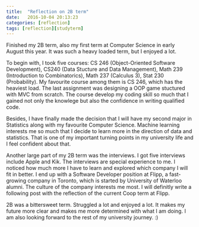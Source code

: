 ```yaml
---
title:  "Reflection on 2B term"
date:   2016-10-04 20:13:23
categories: [reflection]
tags: [reflection][studyterm]
---
```

Finished my 2B term, also my first term at Computer Science in early August this year. It was such a heavy loaded term, but I enjoyed a lot. 

To begin with, I took five courses: CS 246 (Object-Oriented Software Development), CS240 (Data Stucture and Data Management), Math 239 (Introduction to Combinatorics), Math 237 (Calculus 3), Stat 230 (Probability). My favourite course among them is CS 246, which has the heaviest load. The last assignment was designing a OOP game stuctured with MVC from scratch. The course develop my coding skill so much that I gained not only the knowlege but also the confidence in writing qualified code. 

Besides, I have finally made the decision that I will have my second major in Statistics along with my favourite Computer Science. Machine learning interests me so much that I decide to learn more in the direction of data and statistics. That is one of my important turning points in my university life and I feel confident about that.

Another large part of my 2B term was the interviews. I got five interviews include Apple and Kik. The interviews are special experience to me. I noticed how much more I have to learn and explored which company I will fit in better. I end up with a Software Developer position at Flipp, a fast-growing company in Toronto, which is started by University of Waterloo alumni. The culture of the company interests me most. I will definitly write a following post with the reflection of the current Coop term at Flipp.

2B was a bittersweet term. Struggled a lot and enjoyed a lot. It makes my future more clear and makes me more determined with what I am doing. I am also looking forward to the rest of my university journey. :)
